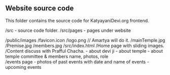 ## Website source code

This folder contains the source code for KatyayaniDevi.org frontend. 

/src - source code folder. 
/src/pages - pages under website

/public/images 
       /favicon.icon
       /logo.png     // Amartya will do it. 
       /mainTemple.jpg
       /Premise.jpg
       /members.jpg
/src/index.html
    /Home page with sliding images.
    /Content discuss with Prafful Chacha. 
       - about devi ji 
       - about temple 
       - about temple committee & members name, photos, role  
    /events page 
       - photos of past events with date and name of events
       - upcoming events 


